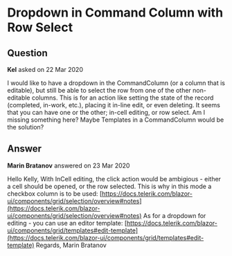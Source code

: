 # Dropdown in Command Column with Row Select

## Question

**Kel** asked on 22 Mar 2020

I would like to have a dropdown in the CommandColumn (or a column that is editable), but still be able to select the row from one of the other non-editable columns. This is for an action like setting the state of the record (completed, in-work, etc.), placing it in-line edit, or even deleting. It seems that you can have one or the other; in-cell editing, or row select. Am I missing something here? Maybe Templates in a CommandColumn would be the solution?

## Answer

**Marin Bratanov** answered on 23 Mar 2020

Hello Kelly, With InCell editing, the click action would be ambigious - either a cell should be opened, or the row selected. This is why in this mode a checkbox column is to be used: [https://docs.telerik.com/blazor-ui/components/grid/selection/overview#notes](https://docs.telerik.com/blazor-ui/components/grid/selection/overview#notes) As for a dropdown for editing - you can use an editor template: [https://docs.telerik.com/blazor-ui/components/grid/templates#edit-template](https://docs.telerik.com/blazor-ui/components/grid/templates#edit-template) Regards, Marin Bratanov
